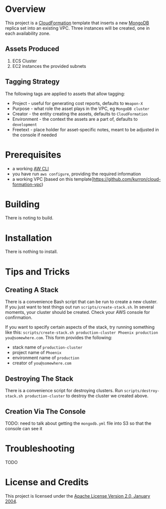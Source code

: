 # Overview
This project is a [CloudFormation](https://aws.amazon.com/cloudformation/) template
that inserts a new [MongoDB](https://www.mongodb.com/) replica set into an existing
VPC.  Three instances will be created, one in each availability zone.

## Assets Produced
1. ECS Cluster
1. EC2 instances the provided subnets

## Tagging Strategy
The following tags are applied to assets that allow tagging:
* Project - useful for generating cost reports, defaults to `Weapon-X`
* Purpose - what role the asset plays in the VPC, eg `MongoDB cluster`
* Creator - the entity creating the assets, defaults to `CloudFormation`
* Environment - the context the assets are a part of, defaults to `development`
* Freetext - place holder for asset-specific notes, meant to be adjusted in the console if needed

# Prerequisites
* a working [AW CLI](https://aws.amazon.com/cli/)
* you have run `aws configure`, providing the required information
* a working VPC [based on this template]https://github.com/kurron/cloud-formation-vpc)

# Building
There is noting to build.

# Installation
There is nothing to install.

# Tips and Tricks

## Creating A Stack
There is a convenience Bash script that can be run to create a new cluster.  If
you just want to test things out run `scripts/create-stack.sh`.  In several
moments, your cluster should be created.  Check your AWS console for confirmation.

If you want to specify certain aspects of the stack, try running something like this:
`scripts/create-stack.sh production-cluster Phoenix production you@somewhere.com`.
This form provides the following:
* stack name of `production-cluster`
* project name of `Phoenix`
* environment name of `production`
* creator of `you@somewhere.com`


## Destroying The Stack
There is a convenience script for destroying clusters.  Run
`scripts/destroy-stack.sh production-cluster` to destroy the cluster we created above.

## Creation Via The Console
TODO: need to talk about getting the `mongodb.yml` file into S3 so that the console can see it

# Troubleshooting
TODO

# License and Credits
This project is licensed under the [Apache License Version 2.0, January 2004](http://www.apache.org/licenses/).
